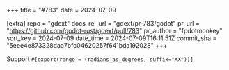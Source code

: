 +++
title = "#783"
date = 2024-07-09

[extra]
repo = "gdext"
docs_rel_url = "gdext/pr-783/godot"
pr_url = "https://github.com/godot-rust/gdext/pull/783"
pr_author = "fpdotmonkey"
sort_key = 2024-07-09
date_time = 2024-07-09T16:11:51Z
commit_sha = "5eee4e873328daa7bfc04620257f641bda192028"
+++

Support `#[export(range = (radians_as_degrees, suffix="XX"))]`
